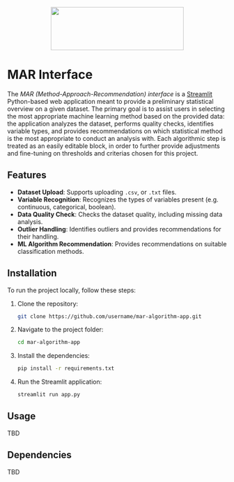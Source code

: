 <p align="center">
  <img width="305" height="99" src="https://i.ibb.co/g6k3gvC/mar-high-resolution-logo-4.png">
</p>

# **MAR Interface**

The *MAR (Method-Approach-Recommendation) interface* is a [Streamlit](//) Python-based web application meant to provide a preliminary statistical overview on a given dataset. The primary goal is to assist users in selecting the most appropriate machine learning method based on the provided data: the application analyzes the dataset, performs quality checks, identifies variable types, and provides recommendations on which statistical method is the most appropriate to conduct an analysis with. Each algorithmic step is treated as an easily editable block, in order to further provide adjustments and fine-tuning on thresholds and criterias chosen for this project.

## **Features**

- **Dataset Upload**: Supports uploading `.csv`, or `.txt` files.
- **Variable Recognition**: Recognizes the types of variables present (e.g. continuous, categorical, boolean).
- **Data Quality Check**: Checks the dataset quality, including missing data analysis.
- **Outlier Handling**: Identifies outliers and provides recommendations for their handling.
- **ML Algorithm Recommendation**: Provides recommendations on suitable classification methods.

## **Installation**

To run the project locally, follow these steps:

1. Clone the repository:
   ```bash
   git clone https://github.com/username/mar-algorithm-app.git
   ```
2. Navigate to the project folder:
   ```bash
   cd mar-algorithm-app
   ```
3. Install the dependencies:
   ```bash
   pip install -r requirements.txt
   ```
4. Run the Streamlit application:
   ```bash
   streamlit run app.py
   ```

## **Usage**

TBD

## **Dependencies**

TBD


